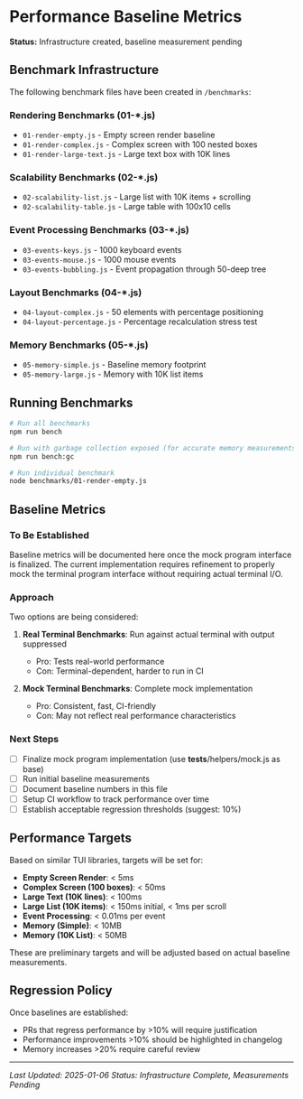 # Performance Baseline Metrics

**Status:** Infrastructure created, baseline measurement pending

## Benchmark Infrastructure

The following benchmark files have been created in `/benchmarks`:

### Rendering Benchmarks (01-*.js)
- `01-render-empty.js` - Empty screen render baseline
- `01-render-complex.js` - Complex screen with 100 nested boxes
- `01-render-large-text.js` - Large text box with 10K lines

### Scalability Benchmarks (02-*.js)
- `02-scalability-list.js` - Large list with 10K items + scrolling
- `02-scalability-table.js` - Large table with 100x10 cells

### Event Processing Benchmarks (03-*.js)
- `03-events-keys.js` - 1000 keyboard events
- `03-events-mouse.js` - 1000 mouse events
- `03-events-bubbling.js` - Event propagation through 50-deep tree

### Layout Benchmarks (04-*.js)
- `04-layout-complex.js` - 50 elements with percentage positioning
- `04-layout-percentage.js` - Percentage recalculation stress test

### Memory Benchmarks (05-*.js)
- `05-memory-simple.js` - Baseline memory footprint
- `05-memory-large.js` - Memory with 10K list items

## Running Benchmarks

```bash
# Run all benchmarks
npm run bench

# Run with garbage collection exposed (for accurate memory measurements)
npm run bench:gc

# Run individual benchmark
node benchmarks/01-render-empty.js
```

## Baseline Metrics

### To Be Established

Baseline metrics will be documented here once the mock program interface is finalized.
The current implementation requires refinement to properly mock the terminal program
interface without requiring actual terminal I/O.

### Approach

Two options are being considered:

1. **Real Terminal Benchmarks**: Run against actual terminal with output suppressed
   - Pro: Tests real-world performance
   - Con: Terminal-dependent, harder to run in CI

2. **Mock Terminal Benchmarks**: Complete mock implementation
   - Pro: Consistent, fast, CI-friendly
   - Con: May not reflect real performance characteristics

### Next Steps

- [ ] Finalize mock program implementation (use __tests__/helpers/mock.js as base)
- [ ] Run initial baseline measurements
- [ ] Document baseline numbers in this file
- [ ] Setup CI workflow to track performance over time
- [ ] Establish acceptable regression thresholds (suggest: 10%)

## Performance Targets

Based on similar TUI libraries, targets will be set for:

- **Empty Screen Render**: < 5ms
- **Complex Screen (100 boxes)**: < 50ms
- **Large Text (10K lines)**: < 100ms
- **Large List (10K items)**: < 150ms initial, < 1ms per scroll
- **Event Processing**: < 0.01ms per event
- **Memory (Simple)**: < 10MB
- **Memory (10K List)**: < 50MB

These are preliminary targets and will be adjusted based on actual baseline measurements.

## Regression Policy

Once baselines are established:
- PRs that regress performance by >10% will require justification
- Performance improvements >10% should be highlighted in changelog
- Memory increases >20% require careful review

---

*Last Updated: 2025-01-06*
*Status: Infrastructure Complete, Measurements Pending*